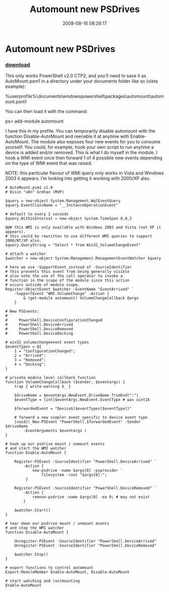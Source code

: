 ﻿---
pid:            525
poster:         Oisin Grehan
title:          Automount new PSDrives
date:           2008-08-16 08:26:17
format:         posh
parent:         0
parent:         0

---

# Automount new PSDrives

### [download](525.ps1)

This only works PowerShell v2.0 CTP2, and you’ll need to save it as AutoMount.psm1 in a directory under your documents folder like so (vista example):

%userprofile%\documents\windowspowershell\packages\automount\automount.psm1

You can then load it with the command:

ps> add-module automount

I have this in my profile.  You can temporarily disable automount with the function Disable-AutoMount and reenable it at anytime with Enable-AutoMount. The module also exposes four new events for you to consume yourself. You could, for example, hook your own script to run anytime a device is added and/or removed. This is what I do myself in the module. I hook a WMI event once then forward 1 of 4 possible new events depending on the type of WMI event that was raised. 

NOTE: this particular flavour of WMI query only works in Vista and Windows 2003 it appears. I’m looking into getting it working with 2000/XP also.

```posh
# AutoMount.psm1 v1.0   
# Oisin "x0n" Grehan (MVP)   
  
$query = new-object System.Management.WqlEventQuery   
$query.EventClassName = "__InstanceOperationEvent"  
  
# default to every 2 seconds   
$query.WithinInterval = new-object System.TimeSpan 0,0,2   
  
@@# this WMI is only available with Windows 2003 and Vista (not XP it appears).
# this could be rewritten to use different WMI queries to support 2000/NT/XP also.   
$query.QueryString = "Select * from Win32_VolumeChangeEvent"  
  
# attach a watcher   
$watcher = new-object System.Management.ManagementEventWatcher $query  
  
# here we use -SupportEvent instead of -SourceIdentifier   
# this prevents this event from being generally visible   
# also note the use of the call operator to invoke a    
# function in the scope of the module since this action   
# occurs outside of module scope.   
Register-ObjectEvent $watcher -EventName "EventArrived" `   
    -SupportEvent "WMI.VolumeChange" -Action {   
        & (get-module automount) VolumeChangeCallback @args  
    }   
  
# New PSEvents:   
#   
#     PowerShell.DeviceConfigurationChanged   
#     PowerShell.DeviceArrived   
#     PowerShell.DeviceRemoved   
#     PowerShell.DeviceDocking   
  
# win32_volumechangeevent event types   
$eventTypes = @{   
    1 = "ConfigurationChanged";   
    2 = "Arrived";   
    3 = "Removed";   
    4 = "Docking";   
}   
  
# private module level callback function   
function VolumeChangeCallback ($sender, $eventargs) {   
    trap { write-warning $_ }   
  
    $driveName = $eventArgs.NewEvent.DriveName.TrimEnd(":")   
    $eventType = [int]$eventArgs.NewEvent.EventType # was uint16   
  
    $forwardedEvent = "Device$($eventTypes[$eventType])"  
       
    # forward a new simpler event specific to device event type   
    [void]( New-PSEvent "PowerShell.$forwardedEvent" -Sender $driveName `   
        -EventArguments $eventargs )   
}   
  
# hook up our psdrive mount / unmount events   
# and start the WMI watcher   
function Enable-AutoMount {   
  
    Register-PSEvent -SourceIdentifier "PowerShell.DeviceArrived" `   
        -Action {               
            new-psdrive -name $args[0] -psprovider `   
                filesystem -root "$args[0]:";   
         }   
  
    Register-PSEvent -SourceIdentifier "PowerShell.DeviceRemoved" `   
        -Action {   
            remove-psdrive -name $args[0] -ea 0; # may not exist   
        }   
       
    $watcher.Start()   
}   
  
# tear down our psdrive mount / unmount events   
# and stop the WMI watcher   
function Disable-AutoMount {   
  
    Unregister-PSEvent -SourceIdentifier "PowerShell.DeviceArrived"  
    Unregister-PSEvent -SourceIdentifier "PowerShell.DeviceRemoved"  
       
    $watcher.Stop()   
}   
  
# export functions to control automount   
Export-ModuleMember Enable-AutoMount, Disable-AutoMount   
  
# start watching and (un)mounting   
Enable-AutoMount

```
